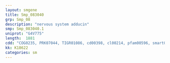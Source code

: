 ```yaml
---
layout: smgene
title: Smp_083040
grp: Smp_08
description: "nervous system adducin"
smp: Smp_083040.1
uniprot: "G4V775"
length:  1881
cdd: "COG0235, PRK07044, TIGR01086, cd00398, cl00214, pfam00596, smart01007"
kk: K18622
categories: sm
---
```

